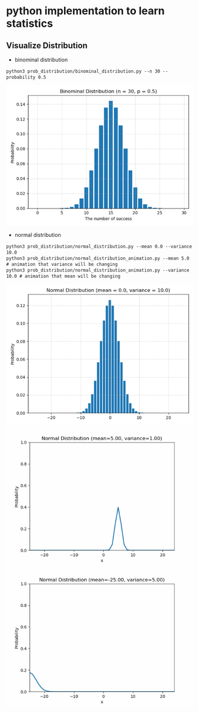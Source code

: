 # python implementation to learn statistics

## Visualize Distribution
- binominal distribution
```
python3 prob_distribution/binominal_distribution.py --n 30 --probability 0.5
```
![binominal distribution](./results/Binominal%20Distribution%20(n%20=%2030,%20p%20=%200.5).png)
- normal distribution
```
python3 prob_distribution/normal_distribution.py --mean 0.0 --variance 10.0
python3 prob_distribution/normal_distribution_animation.py --mean 5.0 # animation that variance will be changing
python3 prob_distribution/normal_distribution_animation.py --variance 10.0 # animation that mean will be changing
```
![normal distribution](./results/Normal%20Distribution%20(mean%20=%200.0,%20variance%20=%2010.0).png)
![animation that variance will be changing](./results/normal_distribution_variance.gif)
![animation that mean will be changing](./results/normal_distribution_mean.gif)